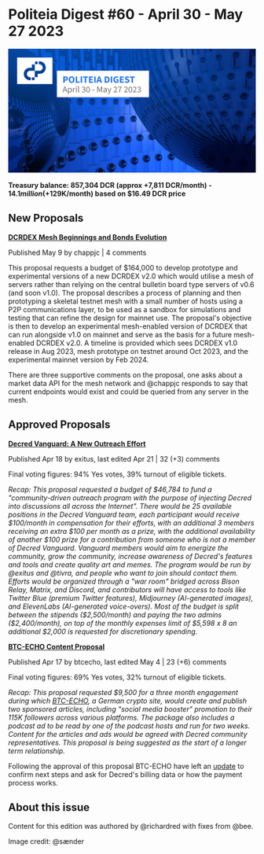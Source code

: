 # Politeia Digest #60 - April 30 - May 27 2023

![Image credit: @sænder](img/issue060/060-title.png)

**Treasury balance: 857,304 DCR (approx +7,811 DCR/month) - $14.1 million (+$129K/month) based on $16.49 DCR price**

## New Proposals

**[DCRDEX Mesh Beginnings and Bonds Evolution](https://proposals.decred.org/record/4d2324b)**

Published May 9 by chappjc | 4 comments

This proposal requests a budget of $164,000 to develop prototype and experimental versions of a new DCRDEX v2.0 which would utilise a mesh of servers rather than relying on the central bulletin board type servers of v0.6 (and soon v1.0). The proposal describes a process of planning and then prototyping a skeletal testnet mesh with a small number of hosts using a P2P communications layer, to be used as a sandbox for simulations and testing that can refine the design for mainnet use. The proposal's objective is then to develop an experimental mesh-enabled version of DCRDEX that can run alongside v1.0 on mainnet and serve as the basis for a future mesh-enabled DCRDEX v2.0. A timeline is provided which sees DCRDEX v1.0 release in Aug 2023, mesh prototype on testnet around Oct 2023, and the experimental mainnet version by Feb 2024.

There are three supportive comments on the proposal, one asks about a market data API for the mesh network and @chappjc responds to say that current endpoints would exist and could be queried from any server in the mesh.

## Approved Proposals

**[Decred Vanguard: A New Outreach Effort](https://proposals.decred.org/record/0a1b782)**

Published Apr 18 by exitus, last edited Apr 21 | 32 (+3) comments

Final voting figures: 94% Yes votes, 39% turnout of eligible tickets.

*Recap: This proposal requested a budget of $46,784 to fund a "community-driven outreach program with the purpose of injecting Decred into discussions all across the Internet". There would be 25 available positions in the Decred Vanguard team, each participant would receive $100/month in compensation for their efforts, with an additional 3 members receiving an extra $100 per month as a prize, with the additional availability of another $100 prize for a contribution from someone who is not a member of Decred Vanguard. Vanguard members would aim to energize the community, grow the community, increase awareness of Decred's features and tools and create quality art and memes. The program would be run by @exitus and @tivra, and people who want to join should contact them. Efforts would be organized through a "war room" bridged across Bison Relay, Matrix, and Discord, and contributors will have access to tools like Twitter Blue (premium Twitter features), Midjourney (AI-generated images), and ElevenLabs (AI-generated voice-overs). Most of the budget is split between the stipends ($2,500/month) and paying the two admins ($2,400/month), on top of the monthly expenses limit of $5,598 x 8 an additional $2,000 is requested for discretionary spending.*

**[BTC-ECHO Content Proposal](https://proposals.decred.org/record/49e373b)**

Published Apr 17 by btcecho, last edited May 4 | 23 (+6) comments

Final voting figures: 69% Yes votes, 32% turnout of eligible tickets.

*Recap: This proposal requested $9,500 for a three month engagement during which [BTC-ECHO](https://www.btc-echo.de/), a German crypto site, would create and publish two sponsored articles, including "social media booster" promotion to their 115K followers across various platforms. The package also includes a podcast ad to be read by one of the podcast hosts and run for two weeks. Content for the articles and ads would be agreed with Decred community representatives. This proposal is being suggested as the start of a longer term relationship.*

Following the approval of this proposal BTC-ECHO have left an [update](https://proposals.decred.org/record/49e373b) to confirm next steps and ask for Decred's billing data or how the payment process works.

## About this issue

Content for this edition was authored by @richardred with fixes from @bee.

Image credit: @sænder
